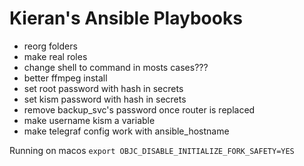 # Kieran's Ansible Playbooks

* reorg folders
* make real roles
* change shell to command in mosts cases???
* better ffmpeg install
* set root password with hash in secrets
* set kism password with hash in secrets
* remove backup_svc's password once router is replaced
* make username kism a variable
* make telegraf config work with ansible_hostname

Running on macos
`export OBJC_DISABLE_INITIALIZE_FORK_SAFETY=YES`